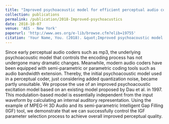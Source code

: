 ```yaml
---
title: "Improved psychoacoustic model for efficient perceptual audio codecs"
collection: publications
permalink: /publication/2018-Improved-psychoacustics
date: 2018-10-07
venue: 'AES - New York'
paperurl: 'http://www.aes.org/e-lib/browse.cfm?elib=19755'
citation: 'Your Name, You. (2018). &quot;Improved psychoacoustic model for efficient perceptual audio codecs.&quot; <i>AES - New York</i>.'
---
```

Since early perceptual audio coders such as mp3, the underlying psychoacoustic model that controls the encoding process has not undergone many dramatic changes. Meanwhile, modern audio coders have been equipped with semi-parametric or parametric coding tools such as audio bandwidth extension. Thereby, the initial psychoacoustic model used in a perceptual coder, just considering added quantization noise, became partly unsuitable. We propose the use of an improved psychoacoustic excitation model based on an existing model proposed by Dau et al. in 1997. This modulation-based model is essentially independent from the input waveform by calculating an internal auditory representation. Using the example of MPEG-H 3D Audio and its semi-parametric Intelligent Gap Filling (IGF) tool, we demonstrate that we can successfully control the IGF parameter selection process to achieve overall improved perceptual quality.